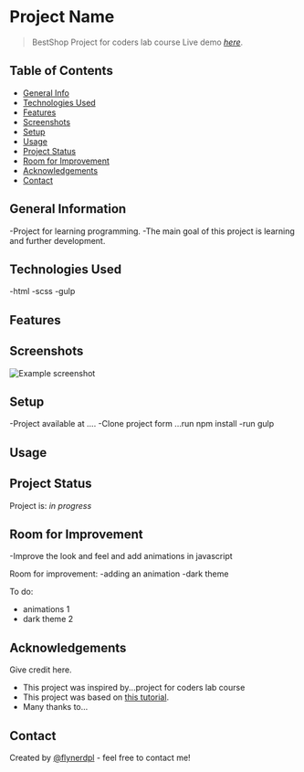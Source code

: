 # Project Name
> BestShop 
>Project for coders lab course
> Live demo [_here_](https://www.example.com). <!-- If you have the project hosted somewhere, include the link here. -->

## Table of Contents
* [General Info](#general-information)
* [Technologies Used](#technologies-used)
* [Features](#features)
* [Screenshots](#screenshots)
* [Setup](#setup)
* [Usage](#usage)
* [Project Status](#project-status)
* [Room for Improvement](#room-for-improvement)
* [Acknowledgements](#acknowledgements)
* [Contact](#contact)
<!-- * [License](#license) -->


## General Information
-Project for learning programming.
-The main goal of this project is learning and further development.



## Technologies Used
-html
-scss
-gulp


## Features



## Screenshots
![Example screenshot](screenshot.png)



## Setup
-Project available at ....
-Clone project form ...run npm install
-run gulp

## Usage



## Project Status
Project is: _in progress_


## Room for Improvement
-Improve the look and feel and add animations in javascript

Room for improvement:
-adding an animation
-dark theme

To do:
- animations 1
- dark theme 2


## Acknowledgements
Give credit here.
- This project was inspired by...project for coders lab course 
- This project was based on [this tutorial](https://coderslab.pl).
- Many thanks to...


## Contact
Created by [@flynerdpl](https://www.flynerd.pl/) - feel free to contact me!


<!-- Optional -->
<!-- ## License -->
<!-- This project is open source and available under the [... License](). -->

<!-- You don't have to include all sections - just the one's relevant to your project -->
